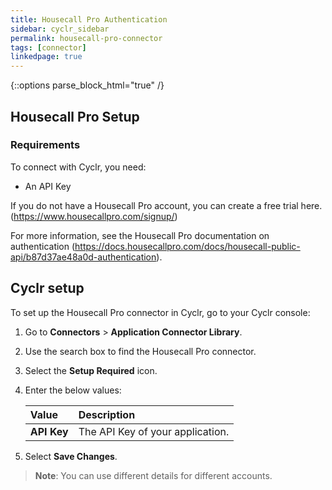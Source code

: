 ```yaml
---
title: Housecall Pro Authentication
sidebar: cyclr_sidebar
permalink: housecall-pro-connector
tags: [connector]
linkedpage: true
---
```

{::options parse_block_html="true" /}
<section class="card">

## Housecall Pro Setup

### Requirements

To connect with Cyclr, you need:

- An API Key

If you do not have a Housecall Pro account, you can create a free trial here.(https://www.housecallpro.com/signup/)

For more information, see the Housecall Pro documentation on authentication (https://docs.housecallpro.com/docs/housecall-public-api/b87d37ae48a0d-authentication).

</section>
<section class="card">

## Cyclr setup

To set up the Housecall Pro connector in Cyclr, go to your Cyclr console:

1. Go to **Connectors** > **Application Connector Library**.

2. Use the search box to find the Housecall Pro connector.

3. Select the **Setup Required** icon.

4. Enter the below values:

   | **Value**          | **Description**                             |
   | :----------------- | :------------------------------------------ |
   | **API Key** | The API Key of your application. |

5. Select **Save Changes**.

> **Note**: You can use different details for different accounts.

</section>